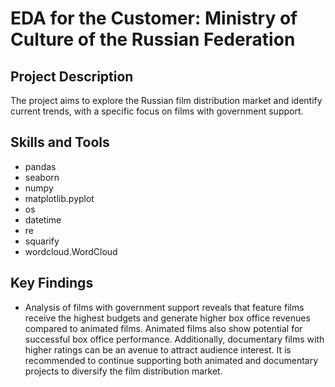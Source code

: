 # EDA for the Customer: Ministry of Culture of the Russian Federation

## Project Description
The project aims to explore the Russian film distribution market and identify current trends, with a specific focus on films with government support.

## Skills and Tools
* pandas
* seaborn
* numpy
* matplotlib.pyplot
* os
* datetime
* re
* squarify
* wordcloud.WordCloud

## Key Findings

* Analysis of films with government support reveals that feature films receive the highest budgets and generate higher box office revenues compared to animated films. Animated films also show potential for successful box office performance. Additionally, documentary films with higher ratings can be an avenue to attract audience interest. It is recommended to continue supporting both animated and documentary projects to diversify the film distribution market.

